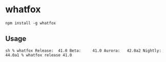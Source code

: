 # whatfox

`npm install -g whatfox`

## Usage

`sh
% whatfox
Release:  41.0
Beta:     41.0
Aurora:   42.0a2
Nightly:  44.0a1
% whatfox release
41.0
`

